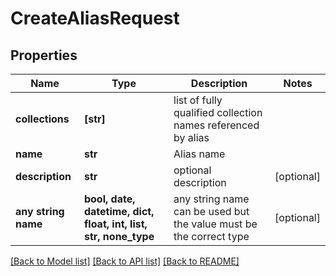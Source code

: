 # CreateAliasRequest


## Properties
Name | Type | Description | Notes
------------ | ------------- | ------------- | -------------
**collections** | **[str]** | list of fully qualified collection names referenced by alias | 
**name** | **str** | Alias name | 
**description** | **str** | optional description | [optional] 
**any string name** | **bool, date, datetime, dict, float, int, list, str, none_type** | any string name can be used but the value must be the correct type | [optional]

[[Back to Model list]](../README.md#documentation-for-models) [[Back to API list]](../README.md#documentation-for-api-endpoints) [[Back to README]](../README.md)


